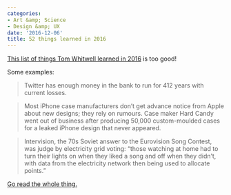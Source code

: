 ```yaml
---
categories:
- Art &amp; Science
- Design &amp; UX
date: '2016-12-06'
title: 52 things learned in 2016
---
```


[This list of things Tom Whitwell learned in 2016](https://medium.com/fluxx-studio-notes/52-things-i-learned-in-2016-299fd1e6a62b) is too good!

Some examples:

> Twitter has enough money in the bank to run for 412 years with current losses.

> Most iPhone case manufacturers don’t get advance notice from Apple about new designs; they rely on rumours. Case maker Hard Candy went out of business after producing 50,000 custom-moulded cases for a leaked iPhone design that never appeared.

> Intervision, the 70s Soviet answer to the Eurovision Song Contest, was judge by electricity grid voting: “those watching at home had to turn their lights on when they liked a song and off when they didn’t, with data from the electricity network then being used to allocate points.”

[Go read the whole thing.](https://medium.com/fluxx-studio-notes/52-things-i-learned-in-2016-299fd1e6a62b)